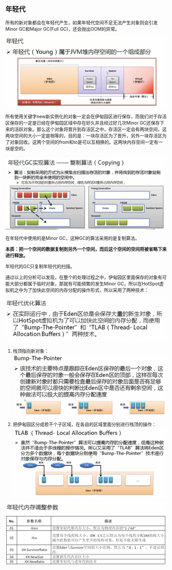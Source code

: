 ## 年轻代

所有的新对象都会在年轻代产生，如果年轻代空间不足无法产生对象则会引发Minor GC和Major GC(Full GC)，还会抛出OOM的异常。

![](/assets/3161517053379_.pic_hd.jpg)

所有使用关键字new新实例化的对象一定会在伊甸园区进行保存，而我们对于存活区保存的一定是已经在伊甸园区域中存在好久并且经过好几次Minor GC还保存下来的活跃对象。那么这个对象将晋升到存活区之中，存活区一定会有两块空间，这两块空间的大小一定是相等的，目的是：一块存活区为了晋升，另外一块存活区为了对象回收。这两个空间的from和to是可以互相换的。这两块内存空间一定有一块是空的。

![](/assets/3171517064875_.pic_hd.jpg)

在年轻代中使用的是Minor GC，这种GC的算法采用的是复制算法。

**本质：把一个空间的数据复制到另外一个空间，而后这个空间的空间将被省略下来进行释放。**

年轻代的GC只复制年轻代的扫描。

通过以上的分析可以发现，在整个的处理过程之中，伊甸园区里面保存的对象有可能大部分都属于临时对象，那就有可能频繁的发生Minor GC，所以在HotSpot虚拟机之中为了加快此空间的内存分配的操作形式，所以采用了两种技术：

![](/assets/3181517065884_.pic_hd.jpg)

1. 栈顶指向新对象：
![](/assets/3191517065935_.pic_hd.jpg)

2. 把伊甸园区分成若干个子区域，在各自的区域里面分别进行栈顶的操作：
![](/assets/3201517066804_.pic_hd.jpg)

![](/assets/3211517067045_.pic_hd.jpg)

